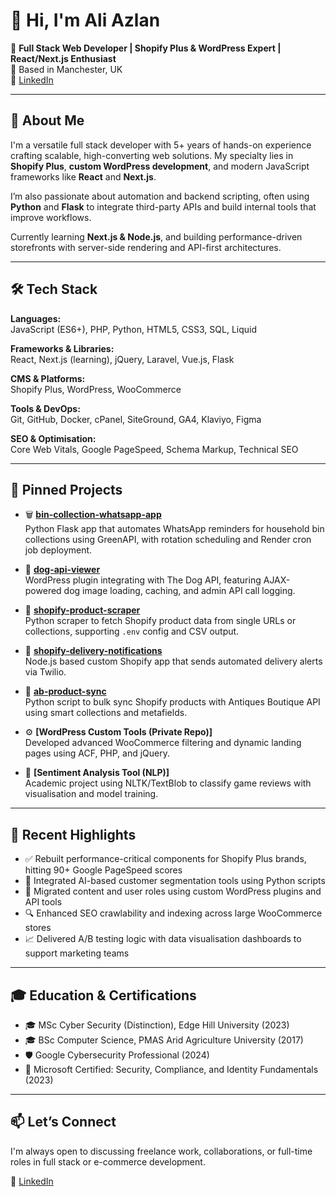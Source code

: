 # 👋 Hi, I'm Ali Azlan

🎯 **Full Stack Web Developer | Shopify Plus & WordPress Expert | React/Next.js Enthusiast**  
📍 Based in Manchester, UK  
🔗 [LinkedIn](https://linkedin.com/in/syed-ali-azlan)

---

## 🚀 About Me

I'm a versatile full stack developer with 5+ years of hands-on experience crafting scalable, high-converting web solutions. My specialty lies in **Shopify Plus**, **custom WordPress development**, and modern JavaScript frameworks like **React** and **Next.js**.  

I’m also passionate about automation and backend scripting, often using **Python** and **Flask** to integrate third-party APIs and build internal tools that improve workflows.

Currently learning **Next.js & Node.js**, and building performance-driven storefronts with server-side rendering and API-first architectures.

---

## 🛠 Tech Stack

**Languages:**  
JavaScript (ES6+), PHP, Python, HTML5, CSS3, SQL, Liquid

**Frameworks & Libraries:**  
React, Next.js (learning), jQuery, Laravel, Vue.js, Flask

**CMS & Platforms:**  
Shopify Plus, WordPress, WooCommerce

**Tools & DevOps:**  
Git, GitHub, Docker, cPanel, SiteGround, GA4, Klaviyo, Figma

**SEO & Optimisation:**  
Core Web Vitals, Google PageSpeed, Schema Markup, Technical SEO

---

## 📌 Pinned Projects

- 🗑️ **[bin-collection-whatsapp-app](https://github.com/syedaliazlan/bin-collection-whatsapp-app)**  
  Python Flask app that automates WhatsApp reminders for household bin collections using GreenAPI, with rotation scheduling and Render cron job deployment.

- 🐶 **[dog-api-viewer](https://github.com/syedaliazlan/dog-api-viewer)**  
  WordPress plugin integrating with The Dog API, featuring AJAX-powered dog image loading, caching, and admin API call logging.

- 🛒 **[shopify-product-scraper](https://github.com/syedaliazlan/shopify-product-scraper)**  
  Python scraper to fetch Shopify product data from single URLs or collections, supporting `.env` config and CSV output.

- 🔔 **[shopify-delivery-notifications](https://github.com/syedaliazlan/shopify-delivery-notifications)**  
  Node.js based custom Shopify app that sends automated delivery alerts via Twilio.

- 🔄 **[ab-product-sync](https://github.com/syedaliazlan/shopify-to-ab)**  
  Python script to bulk sync Shopify products with Antiques Boutique API using smart collections and metafields.

- ⚙️ **[WordPress Custom Tools (Private Repo)]**  
  Developed advanced WooCommerce filtering and dynamic landing pages using ACF, PHP, and jQuery.

- 🧠 **[Sentiment Analysis Tool (NLP)]**  
  Academic project using NLTK/TextBlob to classify game reviews with visualisation and model training.

---

## 🧩 Recent Highlights

- ✅ Rebuilt performance-critical components for Shopify Plus brands, hitting 90+ Google PageSpeed scores
- 🔁 Integrated AI-based customer segmentation tools using Python scripts
- 💬 Migrated content and user roles using custom WordPress plugins and API tools
- 🔍 Enhanced SEO crawlability and indexing across large WooCommerce stores
- 📈 Delivered A/B testing logic with data visualisation dashboards to support marketing teams

---

## 🎓 Education & Certifications

- 🎓 MSc Cyber Security (Distinction), Edge Hill University (2023)  
- 🎓 BSc Computer Science, PMAS Arid Agriculture University (2017)  
- 🛡️ Google Cybersecurity Professional (2024)  
- 🔐 Microsoft Certified: Security, Compliance, and Identity Fundamentals (2023)

---

## 📫 Let’s Connect

I'm always open to discussing freelance work, collaborations, or full-time roles in full stack or e-commerce development.

💼 [LinkedIn](https://linkedin.com/in/syed-ali-azlan)
